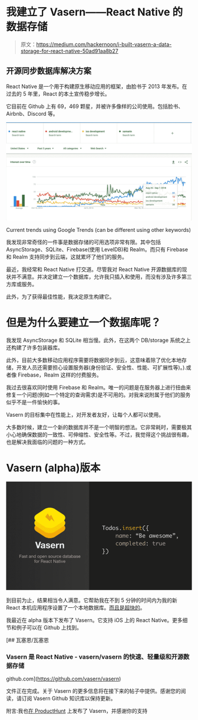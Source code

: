 # 我建立了 Vasern——React Native 的数据存储

> 原文：<https://medium.com/hackernoon/i-built-vasern-a-data-storage-for-react-native-50ad91aa8b27>

## 开源同步数据库解决方案

React Native 是一个用于构建原生移动应用的框架，由脸书于 2013 年发布。在过去的 5 年里，React 的本土宣传稳步增长。

它目前在 Github 上有 69，469 颗星，并被许多像样的公司使用。包括脸书、Airbnb、Discord 等。

![](img/9246027a6b5cbd6fa3938742d0474e87.png)

Current trends using Google Trends (can be different using other keywords)

我发现非常奇怪的一件事是数据存储的可用选项非常有限。其中包括 AsyncStorage、SQLite、Firebase(使用 LevelDB)和 Realm。而只有 Firebase 和 Realm 支持同步到云端，这就累坏了他们的服务。

最近，我经常和 React Native 打交道。尽管我对 React Native 开源数据库的现状并不满意。并决定建立一个数据库，允许我只插入和使用，而没有涉及许多第三方库或服务。

此外，为了获得最佳性能，我决定原生构建它。

# 但是为什么要建立一个数据库呢？

我发现 AsyncStorage 和 SQLite 相当慢。此外，在这两个 DB/storage 系统之上还构建了许多包装器库。

此外，目前大多数移动应用程序需要将数据同步到云，这意味着除了优化本地存储，开发人员还需要担心设置服务器(身份验证、安全性、性能、可扩展性等)。).或者像 Firebase，Realm 这样的付费服务。

我过去很喜欢同时使用 Firebase 和 Realm。唯一的问题是在服务器上进行扭曲来修复一个问题(例如一个特定的查询需求)是不可用的。对我来说附属于他们的服务似乎不是一件愉快的事。

Vasern 的目标集中在性能上，对开发者友好，让每个人都可以使用。

大多数时候，建立一个新的数据库并不是一个明智的想法。它非常耗时，需要极其小心地确保数据的一致性、可伸缩性、安全性等。不过，我觉得这个挑战很有趣，也是解决我面临的问题的一种方式。

# Vasern (alpha)版本

![](img/b326c137ea19b987852d08b4c0ad6241.png)

到目前为止，结果相当令人满意。它帮助我在不到 5 分钟的时间内为我的新 React 本机应用程序设置了一个本地数据库。[而且是超快的](https://youtu.be/e3OeL_wiIR8)。

我最近在 alpha 版本下发布了 Vasern。它支持 iOS 上的 React Native。更多细节和例子可以在 Github 上找到。

[](https://github.com/vasern/vasern) [## 瓦塞恩/瓦塞恩

### Vasern 是 React Native - vasern/vasern 的快速、轻量级和开源数据存储

github.com](https://github.com/vasern/vasern) 

文件正在完成。关于 Vasern 的更多信息将在接下来的帖子中提供。感谢您的阅读，请订阅 Vasern Github 知识库以保持更新。

附言:我也[在 ProductHunt](https://www.producthunt.com/posts/vasern-for-react-native) 上发布了 Vasern，并感谢你的支持